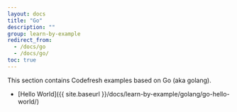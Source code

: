 ```yaml
---
layout: docs
title: "Go"
description: ""
group: learn-by-example
redirect_from:
  - /docs/go
  - /docs/go/
toc: true
---
```

This section contains Codefresh examples based on Go (aka golang).
- [Hello World]({{ site.baseurl }}/docs/learn-by-example/golang/go-hello-world/)
